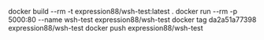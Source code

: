 docker build --rm -t expression88/wsh-test:latest .
docker run --rm -p 5000:80 --name wsh-test expression88/wsh-test
docker tag da2a51a77398 expression88/wsh-test
docker push expression88/wsh-test